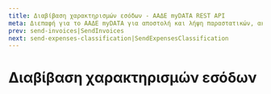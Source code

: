 ```yaml
---
title: Διαβίβαση χαρακτηρισμών εσόδων - ΑΑΔΕ myDATA REST API
meta: Διεπαφή για το ΑΑΔΕ myDATA για αποστολή και λήψη παραστατικών, ακύρωση παραστατικών, χαρακτηρισμός και λήψη εσόδων και εξόδων και λήψη αναφορών ΦΠΑ.
prev: send-invoices|SendInvoices
next: send-expenses-classification|SendExpensesClassification
---
```


# Διαβίβαση χαρακτηρισμών εσόδων
